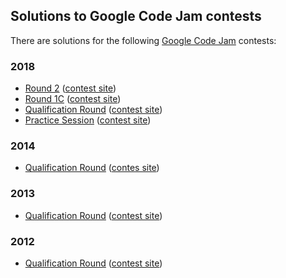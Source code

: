 ## Solutions to Google Code Jam contests

There are solutions for the following [Google Code Jam](https://codejam.withgoogle.com/codejam/) contests:

### 2018

* [Round 2](2018-round-2) ([contest site](https://codejam.withgoogle.com/2018/challenges/0000000000007706/dashboard))
* [Round 1C](2018-round-1c) ([contest site](https://codejam.withgoogle.com/2018/challenges/0000000000007765/dashboard))
* [Qualification Round](2018-qualification) ([contest site](https://codejam.withgoogle.com/2018/challenges/00000000000000cb/dashboard))
* [Practice Session](2018-practice) ([contest site](https://codejam.withgoogle.com/2018/challenges/0000000000000130/dashboard))

### 2014

* [Qualification Round](2014-qualification)
  ([contes site](https://code.google.com/codejam/contest/2974486/dashboard))

### 2013

* [Qualification Round](2013-qualification) ([contest site](https://code.google.com/codejam/contest/2270488/dashboard))

### 2012

* [Qualification Round](2012-qualification) ([contest site](https://code.google.com/codejam/contest/1460488/dashboard))

